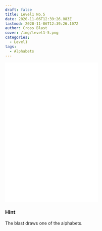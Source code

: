 ```yaml
---
draft: false
title: Level1 No.5
date: 2020-11-06T12:39:26.083Z
lastmod: 2020-11-06T12:39:26.107Z
author: Cross Blast
cover: /img/level1-5.png
categories:
  - Level1
tags:
  - Alphabets
---
```

<p><iframe style="height: 450px;" src="//fervent-lumiere-0e0ee3.netlify.app/#/blast/level1-5" frameborder="0" scrolling="no" allowfullscreen=""></iframe></p>

### Hint

The blast draws one of the alphabets.
